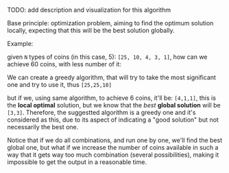 TODO: add description and visualization for this algorithm


Base principle: optimization problem, aiming to find the optimum solution
locally, expecting that this will be the best solution globally.

Example:

given `N` types of coins (in this case, 5): `[25, 10, 4, 3, 1]`,
how can we achieve 60 coins, with less number of it:

We can create a greedy algorithm, that will try to take the most significant
one and try to use it, thus `[25,25,10]`

but if we, using same algorithm, to achieve 6 coins, it'll be: `[4,1,1]`, this
is the **local optimal** solution, but we know that the *best* **global solution**
will be `[3,3]`. Therefore, the suggestted algorithm is a greedy one
and it's considered as this, due to its aspect of indicating a "good solution"
but not necessarily the best one.

Notice that if we do all combinations, and run one by one, we'll find the best
global one, but what if we increase the number of coins available in such a way
that it gets way too much combination (several possibilities), making it
impossible to get the output in a reasonable time.
